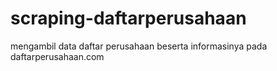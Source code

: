 # scraping-daftarperusahaan
mengambil data daftar perusahaan beserta informasinya pada daftarperusahaan.com
